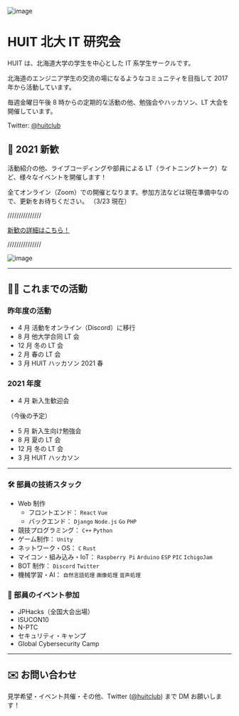 ![image](/logo192.png)

# HUIT 北大 IT 研究会

<!-- [English Page](/en.index) -->

<!-- English Page is [here](/en.index).-->

<!-- 日本語わからん人が来たとして、どうするん？ -->
<!-- かっこいい -->

HUIT は、北海道大学の学生を中心とした IT 系学生サークルです。

北海道のエンジニア学生の交流の場になるようなコミュニティを目指して 2017 年から活動しています。

毎週金曜日午後 8 時からの定期的な活動の他、勉強会やハッカソン、LT 大会を開催しています。

<!-- 24時間表記が好き -->

Twitter: [@huitclub](https://twitter.com/huitclub/)

## 🎉 2021 新歓

活動紹介の他、ライブコーディングや部員による LT（ライトニングトーク）など、様々なイベントを開催します！

全てオンライン（Zoom）での開催となります。参加方法などは現在準備中なので、更新をお待ちください。
（3/23 現在）

<!--  target="_blank"を使用する為htmlタグを直接書く -->

///////////////

<a href="{{site.baseurl}}/welcomeparty" target="_blank" rel="noopener noreferrer">新歓の詳細はこちら！</a>

///////////////


<!-- （仮画像） -->

![image](https://cdn.discordapp.com/attachments/805470398950277162/823906619695824946/2021-03-23_22.10.03.png)

<!--各セッションは日本語で行われます。-->

<!-- ↑english page なかったらいらん -->

---

## 👨‍💻 これまでの活動

### 昨年度の活動

- 4 月 活動をオンライン（Discord）に移行
- 8 月 他大学合同 LT 会
- 12 月 冬の LT 会
- 2 月 春の LT 会
- 3 月 HUIT ハッカソン 2021 春

### 2021 年度

- 4 月 新入生歓迎会

（今後の予定）

- 5 月 新入生向け勉強会
- 8 月 夏の LT 会
- 12 月 冬の LT 会
- 3 月 HUIT ハッカソン

---

### 🛠️ 部員の技術スタック

- Web 制作
  - フロントエンド： `React` `Vue`
  - バックエンド： `Django` `Node.js` `Go` `PHP`
- 競技プログラミング： `C++` `Python`
- ゲーム制作： `Unity`
- ネットワーク・OS： `C` `Rust`
- マイコン・組み込み・IoT： `Raspberry Pi` `Arduino` `ESP` `PIC` `IchigoJam`
- BOT 制作： `Discord` `Twitter`
- 機械学習・AI： `自然言語処理` `画像処理` `音声処理`

### 🎈 部員のイベント参加

- JPHacks（全国大会出場）
- ISUCON10
- N-PTC
- セキュリティ・キャンプ
- Global Cybersecurity Camp

---

## ✉️ お問い合わせ

見学希望・イベント共催・その他、Twitter ([@huitclub](https://twitter.com/huitclub/)) まで DM お願いします！
